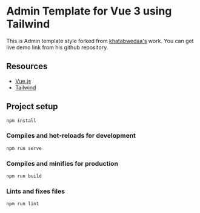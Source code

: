 # Admin Template for Vue 3 using Tailwind

This is Admin template style forked from [khatabwedaa's](https://github.com/tailwindcomponents/dashboard) work. You can get live demo link from his github repository.

## Resources
- [Vue.js](https://v3.vuejs.org/)
- [Tailwind](https://tailwindcss.com/)


## Project setup
```
npm install
```

### Compiles and hot-reloads for development
```
npm run serve
```

### Compiles and minifies for production
```
npm run build
```

### Lints and fixes files
```
npm run lint
```
